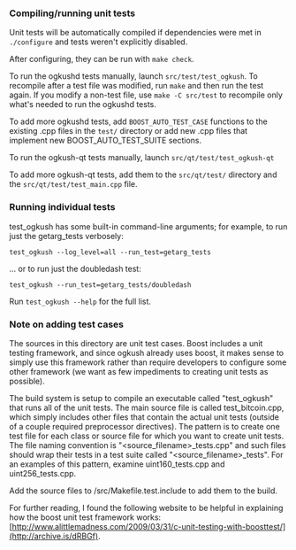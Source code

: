 ### Compiling/running unit tests

Unit tests will be automatically compiled if dependencies were met in `./configure`
and tests weren't explicitly disabled.

After configuring, they can be run with `make check`.

To run the ogkushd tests manually, launch `src/test/test_ogkush`. To recompile
after a test file was modified, run `make` and then run the test again. If you
modify a non-test file, use `make -C src/test` to recompile only what's needed
to run the ogkushd tests.

To add more ogkushd tests, add `BOOST_AUTO_TEST_CASE` functions to the existing
.cpp files in the `test/` directory or add new .cpp files that
implement new BOOST_AUTO_TEST_SUITE sections.

To run the ogkush-qt tests manually, launch `src/qt/test/test_ogkush-qt`

To add more ogkush-qt tests, add them to the `src/qt/test/` directory and
the `src/qt/test/test_main.cpp` file.

### Running individual tests

test_ogkush has some built-in command-line arguments; for
example, to run just the getarg_tests verbosely:

    test_ogkush --log_level=all --run_test=getarg_tests

... or to run just the doubledash test:

    test_ogkush --run_test=getarg_tests/doubledash

Run `test_ogkush --help` for the full list.

### Note on adding test cases

The sources in this directory are unit test cases.  Boost includes a
unit testing framework, and since ogkush already uses boost, it makes
sense to simply use this framework rather than require developers to
configure some other framework (we want as few impediments to creating
unit tests as possible).

The build system is setup to compile an executable called "test_ogkush"
that runs all of the unit tests.  The main source file is called
test_bitcoin.cpp, which simply includes other files that contain the
actual unit tests (outside of a couple required preprocessor
directives).  The pattern is to create one test file for each class or
source file for which you want to create unit tests.  The file naming
convention is "<source_filename>_tests.cpp" and such files should wrap
their tests in a test suite called "<source_filename>_tests".  For an
examples of this pattern, examine uint160_tests.cpp and
uint256_tests.cpp.

Add the source files to /src/Makefile.test.include to add them to the build.

For further reading, I found the following website to be helpful in
explaining how the boost unit test framework works:
[http://www.alittlemadness.com/2009/03/31/c-unit-testing-with-boosttest/](http://archive.is/dRBGf).
